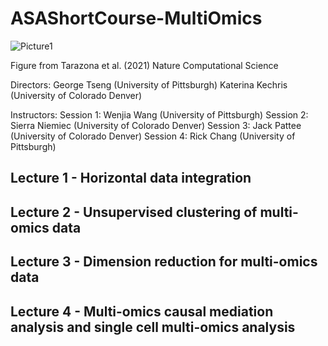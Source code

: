 # ASAShortCourse-MultiOmics



![Picture1](https://user-images.githubusercontent.com/6655031/229678834-9fec0e0b-042d-40bc-85ce-5e42d72ea864.jpg)

Figure from Tarazona et al. (2021) Nature Computational Science

Directors:
George Tseng (University of Pittsburgh)
Katerina Kechris (University of Colorado Denver)

Instructors: 
Session 1: Wenjia Wang (University of Pittsburgh)
Session 2: Sierra Niemiec (University of Colorado Denver)
Session 3: Jack Pattee (University of Colorado Denver)
Session 4: Rick Chang (University of Pittsburgh) 

## Lecture 1 - Horizontal data integration 

## Lecture 2 - Unsupervised clustering of multi-omics data 

## Lecture 3 - Dimension reduction for multi-omics data 

## Lecture 4 - Multi-omics causal mediation analysis and single cell multi-omics analysis 
